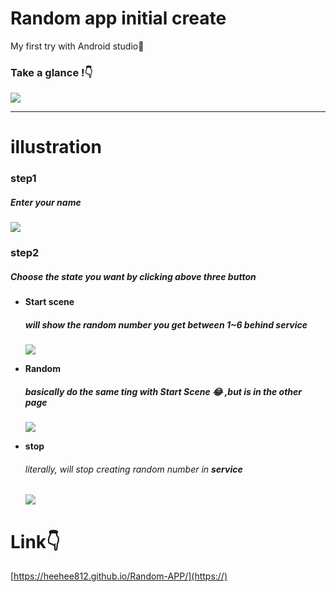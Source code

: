 # Random app initial create

My first try with Android studio:man_dancing:

### **Take a glance !**:point_down:

![](https://i.imgur.com/PJ23Pib.png=20x:)



---

# illustration

### **step1**
##### Enter your name

![](https://i.imgur.com/4DDbeyA.png)

### **step2**
##### Choose the state you want by clicking above three button

* **Start scene** 
    ##### will show the random number you get between 1~6 behind **service**
    ![](https://i.imgur.com/hghol63.png:)

* **Random** 
    ##### basically do the same ting with **Start Scene** :joy: ,but is in the other page
    ![](https://i.imgur.com/wiStnZg.png:)

* **stop** 
    ###### literally, will stop creating random number in **service**
    ![](https://i.imgur.com/tsA2LF9.png:)
    
# Link:point_down:
[https://heehee812.github.io/Random-APP/](https://)



